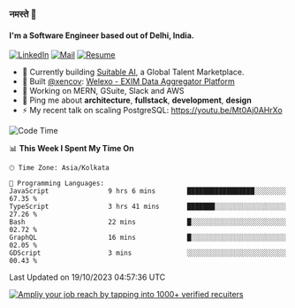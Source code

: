 ### नमस्ते 🙏

#### I'm a Software Engineer based out of Delhi, India.

[![LinkedIn](https://img.shields.io/badge/linkedin-%230077B5.svg)](https://linkedin.com/in/sambhav2612)
[![Mail](https://img.shields.io/badge/gmail-D14836)](mailto:sambhavjain2612@gmail.com)
[![Resume](https://img.shields.io/badge/resume-%23#FFFF00.svg)](https://mega.nz/file/IjA3yaoB#BFfQg1-aKva0piAd_wWs8Hf5dlnYRQ2ZkwtYwNMzBhA)

- 🏢 Currently building [Suitable AI](https://suitable.ai), a Global Talent Marketplace.
- 💅 Built [@xencov](https://github.com/xencov): [Welexo - EXIM Data Aggregator Platform](https://welexo.com)
- 🌱 Working on MERN, GSuite, Slack and AWS
- 💬 Ping me about **architecture**, **fullstack**, **development**, **design**
- ⚡️ My recent talk on scaling PostgreSQL: https://youtu.be/Mt0Aj0AHrXo

<!--START_SECTION:waka-->
![Code Time](http://img.shields.io/badge/Code%20Time-3%2C761%20hrs%2041%20mins-blue)

📊 **This Week I Spent My Time On** 

```text
🕑︎ Time Zone: Asia/Kolkata

💬 Programming Languages: 
JavaScript               9 hrs 6 mins        █████████████████░░░░░░░░   67.35 % 
TypeScript               3 hrs 41 mins       ███████░░░░░░░░░░░░░░░░░░   27.26 % 
Bash                     22 mins             █░░░░░░░░░░░░░░░░░░░░░░░░   02.72 % 
GraphQL                  16 mins             █░░░░░░░░░░░░░░░░░░░░░░░░   02.05 % 
GDScript                 3 mins              ░░░░░░░░░░░░░░░░░░░░░░░░░   00.43 % 
```


 Last Updated on 19/10/2023 04:57:36 UTC
<!--END_SECTION:waka-->

[![Ampliy your job reach by tapping into 1000+ verified recuiters](https://user-images.githubusercontent.com/19583619/212717528-45b497fd-e886-4452-90fe-93829667bd63.png)](https://suitable.ai)

